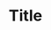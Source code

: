 ---
label: '10'
title: Title
#subtitle: From Global Cites to Civic Cities
short_title: 
contributor:
  - id: aanttiroiko
type: page
weight: 110
---